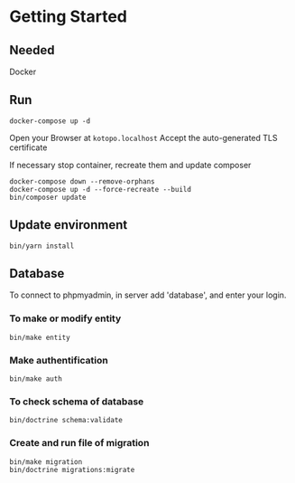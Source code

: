 # Getting Started

## Needed
Docker

## Run
```
docker-compose up -d
```
Open your Browser at `kotopo.localhost`
Accept the auto-generated TLS certificate

If necessary stop container, recreate them and update composer
```
docker-compose down --remove-orphans
docker-compose up -d --force-recreate --build
bin/composer update
```

## Update environment
```
bin/yarn install
```

## Database
To connect to phpmyadmin, in server add 'database', and enter your login.

### To make or modify entity
```
bin/make entity
```
### Make authentification
```
bin/make auth
```
### To check schema of database
```
bin/doctrine schema:validate
```

### Create and run file of migration
```
bin/make migration
bin/doctrine migrations:migrate
```
